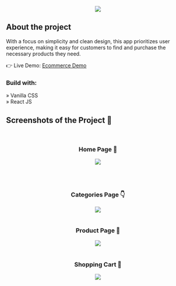 <div align='center'><img src='https://github.com/saurav-prasad/big-cart/assets/70149386/c9675773-86f6-47bd-9e05-0fe5e62ba372'/></div>

<h2>About the project</h2>

<p>With a focus on simplicity and clean design, this app prioritizes user experience, making it easy for customers to find and purchase the necessary products they need.</p>


👉 Live Demo: <a href='https://big-cart.vercel.app'>Ecommerce Demo</a>

<h3>Build with:</h3>

» Vanilla CSS <br>
» React JS

<h2>Screenshots of the Project 📸</h2>
<br>
<h3 align='center'>Home Page 🏡</h3>

<div align='center'>
<img src='https://github.com/saurav-prasad/big-cart/assets/70149386/e7f9637d-bd12-4f87-b2ab-907cd9a8da43'/>
</div>


<br><br>
<h3 align='center'>Categories Page 👇</h3>

<div align='center'>
<img src='https://user-images.githubusercontent.com/105128267/213868668-55c03494-0835-43e0-9cb1-429b9a243a65.png'/>

<br>
<br>
<h3 align='center'>Product Page 🎁</h3>

<div align='center'>
<img src='https://user-images.githubusercontent.com/105128267/213868690-5737cead-a56e-4500-88ff-d182426ce072.png'/>

<br>
<br>
<h3 align='center'>Shopping Cart 🛒</h3>

<div align='center'>
<img src='https://user-images.githubusercontent.com/105128267/213868718-6760d6de-9060-406f-816d-f9b317bb0e0c.png'/>
</div>

